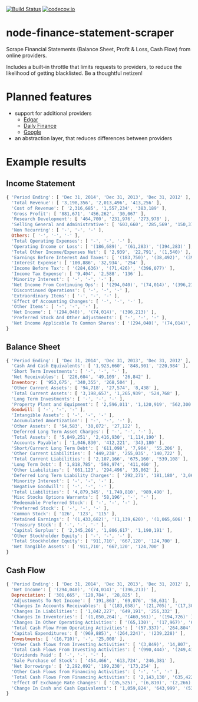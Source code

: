 [![Build Status](https://travis-ci.org/msimerson/node-finance-statement-scraper.svg?branch=master)](https://travis-ci.org/msimerson/node-finance-statement-scraper)
[![codecov.io](https://codecov.io/github/msimerson/node-finance-statement-scraper/coverage.svg?branch=master)](https://codecov.io/github/msimerson/node-finance-statement-scraper?branch=master)


# node-finance-statement-scraper

Scrape Financial Statements (Balance Sheet, Profit & Loss, Cash Flow) from online providers.

Includes a built-in throttle that limits requests to providers, to reduce the likelihood of getting blacklisted. Be a thoughtful netizen!

# Planned features

* support for additional providers
    * [Edgar](https://www.sec.gov/edgar/searchedgar/webusers.htm)
    * [Daily Finance](http://www.dailyfinance.com)
    * [Google](https://www.google.com/finance)
* an abstraction layer, that reduces differences between providers

# Example results

## Income Statement

```js
{ 'Period Ending': [ 'Dec 31, 2014', 'Dec 31, 2013', 'Dec 31, 2012' ],
  'Total Revenue': [ '3,198,356', '2,013,496', '413,256' ],
  'Cost of Revenue': [ '2,316,685', '1,557,234', '383,189' ],
  'Gross Profit': [ '881,671', '456,262', '30,067' ],
  'Research Development': [ '464,700', '231,976', '273,978' ],
  'Selling General and Administrative': [ '603,660', '285,569', '150,372' ],
  'Non Recurring': [ '-', '-', '-' ],
  Others: [ '-', '-', '-' ],
  'Total Operating Expenses': [ '-', '-', '-' ],
  'Operating Income or Loss': [ '(186,689)', '(61,283)', '(394,283)' ],
  'Total Other Income/Expenses Net': [ '2,939', '22,791', '(1,540)' ],
  'Earnings Before Interest And Taxes': [ '(183,750)', '(38,492)', '(395,823)' ],
  'Interest Expense': [ '100,886', '32,934', '254' ],
  'Income Before Tax': [ '(284,636)', '(71,426)', '(396,077)' ],
  'Income Tax Expense': [ '9,404', '2,588', '136' ],
  'Minority Interest': [ '-', '-', '-' ],
  'Net Income From Continuing Ops': [ '(294,040)', '(74,014)', '(396,213)' ],
  'Discontinued Operations': [ '-', '-', '-' ],
  'Extraordinary Items': [ '-', '-', '-' ],
  'Effect Of Accounting Changes': [ '-', '-', '-' ],
  'Other Items': [ '-', '-', '-' ],
  'Net Income': [ '(294,040)', '(74,014)', '(396,213)' ],
  'Preferred Stock And Other Adjustments': [ '-', '-', '-' ],
  'Net Income Applicable To Common Shares': [ '(294,040)', '(74,014)', '(396,213)' ]
}
```

## Balance Sheet

```js
{ 'Period Ending': [ 'Dec 31, 2014', 'Dec 31, 2013', 'Dec 31, 2012' ],
  'Cash And Cash Equivalents': [ '1,923,660', '848,901', '220,984' ],
  'Short Term Investments': [ '-', '-', '-' ],
  'Net Receivables': [ '226,604', '49,109', '26,842' ],
  Inventory: [ '953,675', '340,355', '268,504' ],
  'Other Current Assets': [ '94,718', '27,574', '8,438' ],
  'Total Current Assets': [ '3,198,657', '1,265,939', '524,768' ],
  'Long Term Investments': [ '-', '-', '-' ],
  'Property Plant and Equipment': [ '2,596,011', '1,120,919', '562,300' ],
  Goodwill: [ '-', '-', '-' ],
  'Intangible Assets': [ '-', '-', '-' ],
  'Accumulated Amortization': [ '-', '-', '-' ],
  'Other Assets': [ '54,583', '30,072', '27,122' ],
  'Deferred Long Term Asset Charges': [ '-', '-', '-' ],
  'Total Assets': [ '5,849,251', '2,416,930', '1,114,190' ],
  'Accounts Payable': [ '1,046,830', '412,221', '343,180' ],
  'Short/Current Long Term Debt': [ '611,098', '7,904', '55,206' ],
  'Other Current Liabilities': [ '449,238', '255,035', '140,722' ],
  'Total Current Liabilities': [ '2,107,166', '675,160', '539,108' ],
  'Long Term Debt': [ '1,818,785', '598,974', '411,460' ],
  'Other Liabilities': [ '661,123', '294,496', '35,862' ],
  'Deferred Long Term Liability Charges': [ '292,271', '181,180', '3,060' ],
  'Minority Interest': [ '-', '-', '-' ],
  'Negative Goodwill': [ '-', '-', '-' ],
  'Total Liabilities': [ '4,879,345', '1,749,810', '989,490' ],
  'Misc Stocks Options Warrants': [ '58,196', '-', '-' ],
  'Redeemable Preferred Stock': [ '-', '-', '-' ],
  'Preferred Stock': [ '-', '-', '-' ],
  'Common Stock': [ '126', '123', '115' ],
  'Retained Earnings': [ '(1,433,682)', '(1,139,620)', '(1,065,606)' ],
  'Treasury Stock': [ '-', '-', '-' ],
  'Capital Surplus': [ '2,345,266', '1,806,617', '1,190,191' ],
  'Other Stockholder Equity': [ '-', '-', '-' ],
  'Total Stockholder Equity': [ '911,710', '667,120', '124,700' ],
  'Net Tangible Assets': [ '911,710', '667,120', '124,700' ]
}
```

## Cash Flow

```js
{ 'Period Ending': [ 'Dec 31, 2014', 'Dec 31, 2013', 'Dec 31, 2012' ],
  'Net Income': [ '(294,040)', '(74,014)', '(396,213)' ],
  Depreciation: [ '301,665', '120,784', '28,825' ],
  'Adjustments To Net Income': [ '191,863', '69,076', '58,631' ],
  'Changes In Accounts Receivables': [ '(183,658)', '(21,705)', '(17,303)' ],
  'Changes In Liabilities': [ '1,042,227', '649,191', '256,332' ],
  'Changes In Inventories': [ '(1,050,264)', '(460,561)', '(194,726)' ],
  'Changes In Other Operating Activities': [ '(65,130)', '(17,967)', '639' ],
  'Total Cash Flow From Operating Activities': [ '(57,337)', '264,804', '(263,815)' ],
  'Capital Expenditures': [ '(969,885)', '(264,224)', '(239,228)' ],
  Investments: [ '(16,710)', '-', '25,008' ],
  'Other Cash flows from Investing Activities': [ '(3,849)', '14,807', '7,290' ],
  'Total Cash Flows From Investing Activities': [ '(990,444)', '(249,417)', '(206,930)' ],
  'Dividends Paid': [ '-', '-', '-' ],
  'Sale Purchase of Stock': [ '454,466', '613,724', '246,381' ],
  'Net Borrowings': [ '2,292,092', '199,238', '173,254' ],
  'Other Cash Flows from Financing Activities': [ '-', '-', '-' ],
  'Total Cash Flows From Financing Activities': [ '2,143,130', '635,422', '419,635' ],
  'Effect Of Exchange Rate Changes': [ '(35,525)', '(6,810)', '(2,266)' ],
  'Change In Cash and Cash Equivalents': [ '1,059,824', '643,999', '(53,376)' ]
}
```
